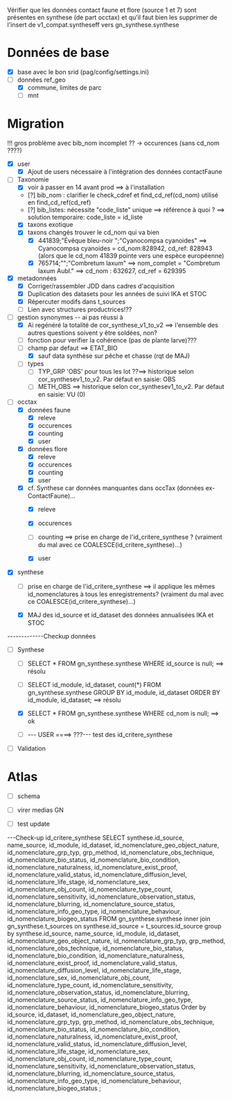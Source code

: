 Vérifier que les données contact faune et flore (source 1 et 7)
sont présentes en synthese (de part occtax)
et qu'il faut bien les supprimer de l'insert de v1_compat.syntheseff vers gn_synthese.synthese  

# Données de base

- [x] base avec le bon srid (pag/config/settings.ini)
- [ ] données ref_geo
  - [x] commune, limites de parc
  - [ ] mnt

# Migration 

!!! gros problème avec bib_nom incomplet ?? -> occurences (sans cd_nom ????)

- [x] user
  - [x] Ajout de users nécessaire à l'intégration des données contactFaune

- [ ] Taxonomie 
  - [x] voir à passer en 14 avant prod ==> à l'installation
  - [?] bib_nom : clarifier le check_cdref et find_cd_ref(cd_nom) utilisé en find_cd_ref(cd_ref)
  - [?] bib_listes: nécessite "code_liste" unique ==> référence à quoi ? ==> solution temporaire: code_liste = id_liste
  - [x] taxons exotique
  - [x] taxons changés trouver le cd_nom qui va bien
    - [x] 441839;"Évêque bleu-noir ";"Cyanocompsa cyanoides" ==> Cyanocompsa cyanoides = cd_nom:828942, cd_ref: 828943 (alors que le cd_nom 41839 pointe vers une espèce européenne)
    - [x] 765714;"";"Combretum laxum" ==> nom_complet = "Combretum laxum Aubl." ==> cd_nom : 632627, cd_ref = 629395

- [x] metadonnées
  - [x] Corriger/rassembler JDD dans cadres d'acquisition
  - [x] Duplication des datasets pour les années de suivi IKA et STOC
  - [x] Répercuter modifs dans t_sources
  - [ ] Lien avec structures productrices!??

- [ ] gestion synonymes -- ai pas réussi à 
  - [x] Ai regénéré la totalité de cor_synthese_v1_to_v2 ==> l'ensemble des autres questions soivent y être soldées, non?
  - [ ] fonction pour verifier la cohérence (pas de plante larve)??? 
  - [ ] champ par defaut ==> ETAT_BIO
    - [x] sauf data synthèse sur pêche et chasse (rqt de MAJ)
  - [ ] types
    - [ ] TYP_GRP 'OBS' pour tous les lot ??==> historique selon cor_synthesev1_to_v2. Par défaut en saisie: OBS
    - [ ] METH_OBS ==> historique selon cor_synthesev1_to_v2. Par défaut en saisie: VU (0)

- [ ] occtax 
  - [x] données faune
    - [x] releve
    - [x] occurences
    - [x] counting
    - [x] user
  - [x] données flore
    - [x] releve
    - [x] occurences
    - [x] counting
    - [x] user
  - [x] cf. Synthese car données manquantes dans occTax (données ex-ContactFaune)... 
    - [x] releve
    - [x] occurences
    - [ ] counting ==> prise en charge de l'id_critere_synthese ? (vraiment du mal avec ce COALESCE(id_critere_synthese)...)
    - [x] user


- [x] synthese
    - [ ] prise en charge de l'id_critere_synthese ==> il applique les mêmes id_nomenclatures à tous les enregistrements? (vraiment du mal avec ce COALESCE(id_critere_synthese)...)
    - [x] MAJ des id_source et id_dataset des données annualisées IKA et STOC


-------------Checkup données
-[ ] Synthese
    - [ ] SELECT * FROM gn_synthese.synthese WHERE id_source is null; ==> résolu 
    - [ ] SELECT id_module, id_dataset, count(*) FROM gn_synthese.synthese GROUP BY id_module, id_dataset ORDER BY id_module, id_dataset; ==> résolu 
    - [x] SELECT * FROM gn_synthese.synthese WHERE cd_nom is null; ==> ok
    - [ ] --- USER ====> ???--- test des id_critere_synthese


-[ ] Validation

  
# Atlas

- [ ] schema
- [ ] virer medias GN
- [ ] test update


---Check-up id_critere_synthese
SELECT synthese.id_source, name_source, id_module, id_dataset, id_nomenclature_geo_object_nature, id_nomenclature_grp_typ, 
	grp_method, id_nomenclature_obs_technique, id_nomenclature_bio_status, id_nomenclature_bio_condition, 
	id_nomenclature_naturalness, id_nomenclature_exist_proof, id_nomenclature_valid_status, 
	id_nomenclature_diffusion_level, id_nomenclature_life_stage, id_nomenclature_sex, id_nomenclature_obj_count, 
	id_nomenclature_type_count, id_nomenclature_sensitivity, id_nomenclature_observation_status, 
	id_nomenclature_blurring, id_nomenclature_source_status, id_nomenclature_info_geo_type, 
	id_nomenclature_behaviour, id_nomenclature_biogeo_status 
	FROM gn_synthese.synthese inner join gn_synthese.t_sources on synthese.id_source = t_sources.id_source
	group by synthese.id_source, name_source, id_module, id_dataset, id_nomenclature_geo_object_nature, id_nomenclature_grp_typ, 
	grp_method, id_nomenclature_obs_technique, id_nomenclature_bio_status, id_nomenclature_bio_condition, 
	id_nomenclature_naturalness, id_nomenclature_exist_proof, id_nomenclature_valid_status, 
	id_nomenclature_diffusion_level, id_nomenclature_life_stage, id_nomenclature_sex, id_nomenclature_obj_count, 
	id_nomenclature_type_count, id_nomenclature_sensitivity, id_nomenclature_observation_status, 
	id_nomenclature_blurring, id_nomenclature_source_status, id_nomenclature_info_geo_type, 
	id_nomenclature_behaviour, id_nomenclature_biogeo_status
	Order by id_source, id_dataset, id_nomenclature_geo_object_nature, id_nomenclature_grp_typ, 
	grp_method, id_nomenclature_obs_technique, id_nomenclature_bio_status, id_nomenclature_bio_condition, 
	id_nomenclature_naturalness, id_nomenclature_exist_proof, id_nomenclature_valid_status, 
	id_nomenclature_diffusion_level, id_nomenclature_life_stage, id_nomenclature_sex, id_nomenclature_obj_count, 
	id_nomenclature_type_count, id_nomenclature_sensitivity, id_nomenclature_observation_status, 
	id_nomenclature_blurring, id_nomenclature_source_status, id_nomenclature_info_geo_type, 
	id_nomenclature_behaviour, id_nomenclature_biogeo_status ;
